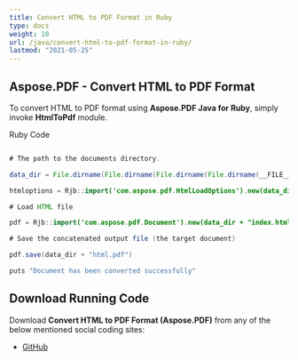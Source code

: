 ```yaml
---
title: Convert HTML to PDF Format in Ruby
type: docs
weight: 10
url: /java/convert-html-to-pdf-format-in-ruby/
lastmod: "2021-05-25"
---
```


## Aspose.PDF - Convert HTML to PDF Format

To convert HTML to PDF format using **Aspose.PDF Java for Ruby**, simply invoke **HtmlToPdf** module.

Ruby Code

```java

# The path to the documents directory.

data_dir = File.dirname(File.dirname(File.dirname(File.dirname(__FILE__)))) + '/data/'

htmloptions = Rjb::import('com.aspose.pdf.HtmlLoadOptions').new(data_dir)

# Load HTML file

pdf = Rjb::import('com.aspose.pdf.Document').new(data_dir + "index.html", htmloptions)

# Save the concatenated output file (the target document)

pdf.save(data_dir + "html.pdf")

puts "Document has been converted successfully"
```

## Download Running Code

Download **Convert HTML to PDF Format (Aspose.PDF)** from any of the below mentioned social coding sites:

- [GitHub](https://github.com/aspose-pdf/Aspose.PDF-for-Java/tree/master/Plugins/Aspose_Pdf_Java_for_Ruby/lib/asposepdfjava/Converter/htmltopdf.rb)
